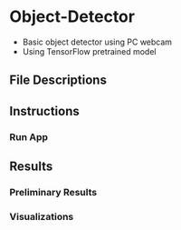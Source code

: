 # Object-Detector
* Basic object detector using PC webcam
* Using TensorFlow pretrained model

## File Descriptions

## Instructions

### Run App

## Results
### Preliminary Results

### Visualizations
